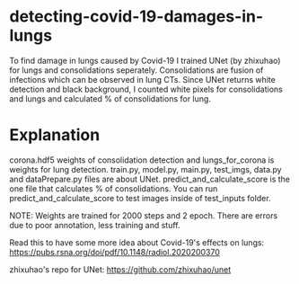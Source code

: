 # detecting-covid-19-damages-in-lungs
To find damage in lungs caused by Covid-19 I trained UNet (by zhixuhao) for lungs and consolidations seperately. Consolidations are fusion of infections which can be observed in lung CTs. Since UNet returns white detection and black background, I counted white pixels for consolidations and lungs and calculated % of consolidations for lung.

# Explanation
corona.hdf5 weights of consolidation detection and lungs_for_corona is weights for lung detection. train.py, model.py, main.py, test_imgs, data.py and dataPrepare.py files are about UNet. predict_and_calculate_score is the one file that calculates % of consolidations. You can run predict_and_calculate_score to test images inside of test_inputs folder.

NOTE: Weights are trained for 2000 steps and 2 epoch. There are errors due to poor annotation, less training and stuff. 

Read this to have some more idea about Covid-19's effects on lungs: https://pubs.rsna.org/doi/pdf/10.1148/radiol.2020200370

zhixuhao's repo for UNet: https://github.com/zhixuhao/unet
